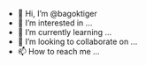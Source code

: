 - 👋 Hi, I’m @bagoktiger
- 👀 I’m interested in ...
- 🌱 I’m currently learning ...
- 💞️ I’m looking to collaborate on ...
- 📫 How to reach me ...

<!---
bagoktiger/bagoktiger is a ✨ special ✨ repository because its `README.md` (this file) appears on your GitHub profile.
You can click the Preview link to take a look at your changes.
--->

